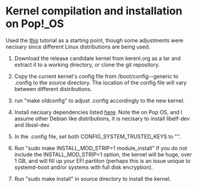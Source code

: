 # Kernel compilation and installation on Pop!_OS
Used the <a href="https://www.youtube.com/watch?v=WiZ05pnHZqM&t=1809s
">this</a> tutorial as a starting point, though some adjustments were necisary since different Linux distributions
are being used.

1. Download the release candidate kernel from kerenl.org as a tar and extract
	it to a working directory, or clone the git repository.

2. Copy the current kernel's config file from /boot/config-<kernel name>-generic 
	to .config to the source directory. The location of the config file will vary 
	between different distributions.

3. run "make oldconfig" to adjust .config accordingly to the new kernel.

4. Install necisary dependencies listed
	<a href="https://www.kernel.org/doc/html/v4.12/process/changes.html">here</a>.
	Note the on Pop OS, and I assume other Debian like distributions, it is
	necisary to install libelf-dev and libssl-dev.

5. In the .config file, set both CONFIG_SYSTEM_TRUSTED_KEYS to "".

6. Run "sudo make INSTALL_MOD_STRIP=1 module_install" If you do not include
	the INSTALL_MOD_STRIP=1 option, the kernel will be huge, over 1 GB,
	and will fill up your EFI partiton (perhaps this is an issue unique to
	systemd-boot and/or systems with full disk encryption).

7. Run "sudo make install" in source directory to install the kernel.

